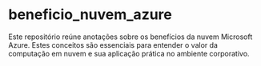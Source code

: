 # beneficio_nuvem_azure
Este repositório reúne anotações sobre os benefícios da nuvem Microsoft Azure. Estes conceitos são essenciais para entender o valor da computação em nuvem e sua aplicação prática no ambiente corporativo.
